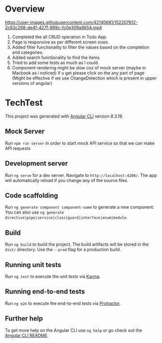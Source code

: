 # Overview


https://user-images.githubusercontent.com/42140681/152207612-2c63c268-de4f-427f-989c-fc0e309a8654.mp4


1. Completed the all CRUD operation in Todo App. 
2. Page is responsive as per different screen sizes.
3. Added filter functionality to filter the values based on the completion and categories.
4. Added search functionality to find the items
5. Tried to add some tests as much as I could.
6. Component rendering might be slow coz of mock server (maybe in Macbook as i noticed) if u get please click on the any part of page (Might be effective if we use         ChangeDetection which is present in upper versions of angular) 

# TechTest

This project was generated with [Angular CLI](https://github.com/angular/angular-cli) version 8.3.19.

## Mock Server

Run `npm run server` in order to start mock API service so that we can make API requests

## Development server

Run `ng serve` for a dev server. Navigate to `http://localhost:4200/`. The app will automatically reload if you change any of the source files.

## Code scaffolding

Run `ng generate component component-name` to generate a new component. You can also use `ng generate directive|pipe|service|class|guard|interface|enum|module`.

## Build

Run `ng build` to build the project. The build artifacts will be stored in the `dist/` directory. Use the `--prod` flag for a production build.

## Running unit tests

Run `ng test` to execute the unit tests via [Karma](https://karma-runner.github.io).

## Running end-to-end tests

Run `ng e2e` to execute the end-to-end tests via [Protractor](http://www.protractortest.org/).

## Further help

To get more help on the Angular CLI use `ng help` or go check out the [Angular CLI README](https://github.com/angular/angular-cli/blob/master/README.md).

